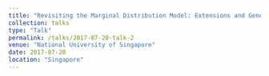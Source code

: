```yaml
---
title: "Revisiting the Marginal Distribution Model: Extensions and Generalizations."
collection: talks
type: "Talk"
permalink: /talks/2017-07-20-talk-2
venue: "National University of Singapore"
date: 2017-07-20
location: "Singapore"
---
```

